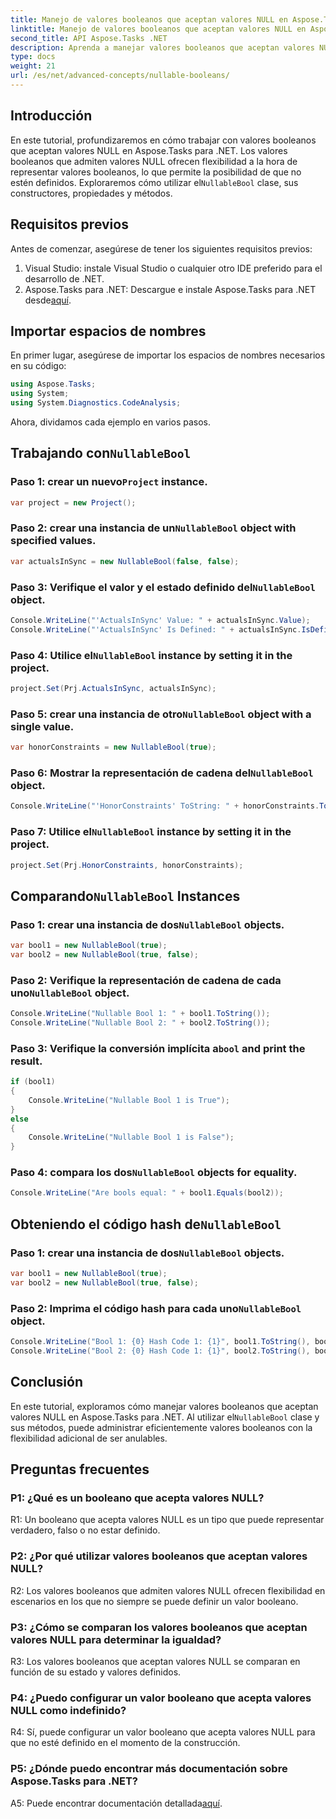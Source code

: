 ```yaml
---
title: Manejo de valores booleanos que aceptan valores NULL en Aspose.Tasks
linktitle: Manejo de valores booleanos que aceptan valores NULL en Aspose.Tasks
second_title: API Aspose.Tasks .NET
description: Aprenda a manejar valores booleanos que aceptan valores NULL de manera efectiva en Aspose.Tasks para .NET con este completo tutorial. Domine el uso de la clase `NullableBool` y mejore su desarrollo .NET.
type: docs
weight: 21
url: /es/net/advanced-concepts/nullable-booleans/
---
```

## Introducción

En este tutorial, profundizaremos en cómo trabajar con valores booleanos que aceptan valores NULL en Aspose.Tasks para .NET. Los valores booleanos que admiten valores NULL ofrecen flexibilidad a la hora de representar valores booleanos, lo que permite la posibilidad de que no estén definidos. Exploraremos cómo utilizar el`NullableBool` clase, sus constructores, propiedades y métodos.

## Requisitos previos

Antes de comenzar, asegúrese de tener los siguientes requisitos previos:

1. Visual Studio: instale Visual Studio o cualquier otro IDE preferido para el desarrollo de .NET.
2.  Aspose.Tasks para .NET: Descargue e instale Aspose.Tasks para .NET desde[aquí](https://releases.aspose.com/tasks/net/).

## Importar espacios de nombres

En primer lugar, asegúrese de importar los espacios de nombres necesarios en su código:

```csharp
using Aspose.Tasks;
using System;
using System.Diagnostics.CodeAnalysis;


```

Ahora, dividamos cada ejemplo en varios pasos.

##  Trabajando con`NullableBool`

###  Paso 1: crear un nuevo`Project` instance.

```csharp
var project = new Project();
```

###  Paso 2: crear una instancia de un`NullableBool` object with specified values.

```csharp
var actualsInSync = new NullableBool(false, false);
```

###  Paso 3: Verifique el valor y el estado definido del`NullableBool` object.

```csharp
Console.WriteLine("'ActualsInSync' Value: " + actualsInSync.Value);
Console.WriteLine("'ActualsInSync' Is Defined: " + actualsInSync.IsDefined);
```

###  Paso 4: Utilice el`NullableBool` instance by setting it in the project.

```csharp
project.Set(Prj.ActualsInSync, actualsInSync);
```

###  Paso 5: crear una instancia de otro`NullableBool` object with a single value.

```csharp
var honorConstraints = new NullableBool(true);
```

###  Paso 6: Mostrar la representación de cadena del`NullableBool` object.

```csharp
Console.WriteLine("'HonorConstraints' ToString: " + honorConstraints.ToString());
```

###  Paso 7: Utilice el`NullableBool` instance by setting it in the project.

```csharp
project.Set(Prj.HonorConstraints, honorConstraints);
```

##  Comparando`NullableBool` Instances

###  Paso 1: crear una instancia de dos`NullableBool` objects.

```csharp
var bool1 = new NullableBool(true);
var bool2 = new NullableBool(true, false);
```

###  Paso 2: Verifique la representación de cadena de cada uno`NullableBool` object.

```csharp
Console.WriteLine("Nullable Bool 1: " + bool1.ToString());
Console.WriteLine("Nullable Bool 2: " + bool2.ToString());
```

###  Paso 3: Verifique la conversión implícita a`bool` and print the result.

```csharp
if (bool1)
{
    Console.WriteLine("Nullable Bool 1 is True");
}
else
{
    Console.WriteLine("Nullable Bool 1 is False");
}
```

###  Paso 4: compara los dos`NullableBool` objects for equality.

```csharp
Console.WriteLine("Are bools equal: " + bool1.Equals(bool2));
```

##  Obteniendo el código hash de`NullableBool`

###  Paso 1: crear una instancia de dos`NullableBool` objects.

```csharp
var bool1 = new NullableBool(true);
var bool2 = new NullableBool(true, false);
```

### Paso 2: Imprima el código hash para cada uno`NullableBool` object.

```csharp
Console.WriteLine("Bool 1: {0} Hash Code 1: {1}", bool1.ToString(), bool1.GetHashCode());
Console.WriteLine("Bool 2: {0} Hash Code 1: {1}", bool2.ToString(), bool2.GetHashCode());
```

## Conclusión

 En este tutorial, exploramos cómo manejar valores booleanos que aceptan valores NULL en Aspose.Tasks para .NET. Al utilizar el`NullableBool` clase y sus métodos, puede administrar eficientemente valores booleanos con la flexibilidad adicional de ser anulables.

## Preguntas frecuentes

### P1: ¿Qué es un booleano que acepta valores NULL?

R1: Un booleano que acepta valores NULL es un tipo que puede representar verdadero, falso o no estar definido.

### P2: ¿Por qué utilizar valores booleanos que aceptan valores NULL?

R2: Los valores booleanos que admiten valores NULL ofrecen flexibilidad en escenarios en los que no siempre se puede definir un valor booleano.

### P3: ¿Cómo se comparan los valores booleanos que aceptan valores NULL para determinar la igualdad?

R3: Los valores booleanos que aceptan valores NULL se comparan en función de su estado y valores definidos.

### P4: ¿Puedo configurar un valor booleano que acepta valores NULL como indefinido?

R4: Sí, puede configurar un valor booleano que acepta valores NULL para que no esté definido en el momento de la construcción.

### P5: ¿Dónde puedo encontrar más documentación sobre Aspose.Tasks para .NET?

 A5: Puede encontrar documentación detallada[aquí](https://reference.aspose.com/tasks/net/).